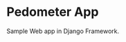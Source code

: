 # Pedometer App

Sample Web app in Django Framework.

<script> python manage.py runserver </script>

